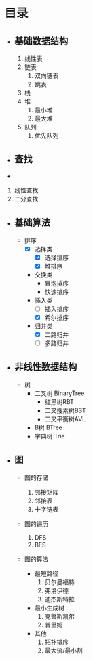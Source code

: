 
# 目录

- ## 基础数据结构

    1. 线性表
    2. 链表
       1. 双向链表
       2. 跳表
    3. 栈
    4. 堆
       1. 最小堆
       2. 最大堆
    5. 队列
       1. 优先队列

- ## 查找

-

  1. 线性查找
  2. 二分查找

- ## 基础算法

  - 排序
    - [x] 选择类
      - [x] 选择排序
      - [x] 堆排序
    - 交换类
      - 冒泡排序
      - 快速排序
    - 插入类
      - [ ] 插入排序
      - [x] 希尔排序
    - 归并类
      - [x] 二路归并
      - [ ] 多路归并

- ## 非线性数据结构

  - 树
    - 二叉树 BinaryTree
      - 红黑树RBT
      - 二叉搜索树BST
      - 二叉平衡树AVL
    - B树 BTree
    - 字典树 Trie

- ## 图

  - 图的存储

     1. 邻接矩阵
     2. 邻接表
     3. 十字链表
  - 图的遍历
     1. DFS
     2. BFS
  - 图的算法
    - 最短路径
        1. 贝尔曼福特
        2. 弗洛伊德
        3. 迪杰斯特拉
    - 最小生成树
        1. 克鲁斯凯尔
        2. 普里姆
    - 其他
        1. 拓扑排序
        2. 最大流/最小割
